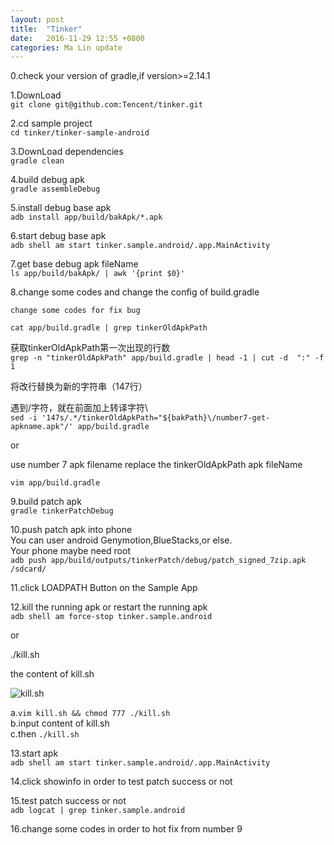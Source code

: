 ```yaml
---
layout: post
title:  "Tinker"
date:   2016-11-29 12:55 +0800
categories: Ma Lin update
---
```

0.check your version of gradle,if version>=2.14.1

1.DownLoad<br/>
`git clone git@github.com:Tencent/tinker.git`

2.cd sample project<br/>
`cd tinker/tinker-sample-android`

3.DownLoad dependencies<br/>
`gradle clean`

4.build debug apk<br/>
`gradle assembleDebug`

5.install debug base apk<br/>
`adb install app/build/bakApk/*.apk`

6.start debug base apk<br/>
`adb shell am start tinker.sample.android/.app.MainActivity`

7.get base debug apk fileName<br/>
`ls app/build/bakApk/ | awk '{print $0}'`

8.change some codes and change the config of build.gradle<br/>

`change some codes for fix bug`

`cat app/build.gradle | grep tinkerOldApkPath`

获取tinkerOldApkPath第一次出现的行数<br/>
`grep -n "tinkerOldApkPath" app/build.gradle | head -1 | cut -d  ":" -f 1`

将改行替换为新的字符串（147行）<br/>


遇到/字符，就在前面加上转译字符\ <br/>
`sed -i '147s/.*/tinkerOldApkPath="${bakPath}\/number7-get-apkname.apk"/' app/build.gradle`


or<br/>

use number 7 apk filename replace the tinkerOldApkPath apk fileName<br/>

`vim app/build.gradle`


9.build patch apk<br/>
`gradle tinkerPatchDebug`


10.push patch apk into phone<br/>
You can user android Genymotion,BlueStacks,or else.<br/>
Your phone maybe need root<br/>
`adb push app/build/outputs/tinkerPatch/debug/patch_signed_7zip.apk /sdcard/`

11.click LOADPATH Button on the Sample App


12.kill the running apk or restart the running apk<br/>
`adb shell am force-stop tinker.sample.android`

or<br/>

./kill.sh<br/>

the content of kill.sh<br/>

![kill.sh](http://ogxkun013.bkt.clouddn.com/kill2.png)


a.`vim kill.sh && chmod 777 ./kill.sh`<br/>
b.input content of kill.sh<br/>
c.then `./kill.sh`

13.start apk<br/>
`adb shell am start tinker.sample.android/.app.MainActivity`

14.click showinfo in order to test patch success or not

15.test patch success or not<br/>
`adb logcat | grep tinker.sample.android`

16.change some codes in order to hot fix from number 9
